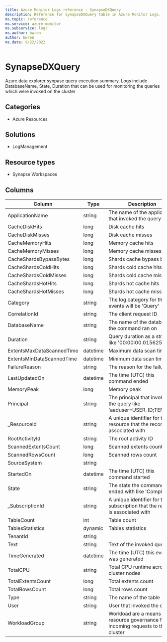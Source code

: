```yaml
---
title: Azure Monitor Logs reference - SynapseDXQuery
description: Reference for SynapseDXQuery table in Azure Monitor Logs.
ms.topic: reference
ms.service: azure-monitor
ms.subservice: logs
ms.author: bwren
author: bwren
ms.date: 9/22/2022
---
```


# SynapseDXQuery

 Azure data explorer synpase query execution summary. Logs include DatabaseName, State, Duration that can be used for monitoring the queries which were invoked on the cluster

## Categories

- Azure Resources
## Solutions

- LogManagement
## Resource types

- Synapse Workspaces




## Columns

| Column | Type | Description |
| --- | --- | --- |
| ApplicationName | string | The name of the application that invoked the query |
| CacheDiskHits | long | Disk cache hits |
| CacheDiskMisses | long | Disk cache misses |
| CacheMemoryHits | long | Memory cache hits |
| CacheMemoryMisses | long | Memory cache misses |
| CacheShardsBypassBytes | long | Shards cache bypass bytes |
| CacheShardsColdHits | long | Shards cold cache hits |
| CacheShardsColdMisses | long | Shards cold cache misses |
| CacheShardsHotHits | long | Shards hot cache hits |
| CacheShardsHotMisses | long | Shards hot cache misses |
| Category | string | The log category for these events will be 'Query' |
| CorrelationId | string | The client request ID |
| DatabaseName | string | The name of the database the command ran on |
| Duration | string | Query duration as a string like '00:00:00.0156250' |
| ExtentsMaxDataScannedTime | datetime | Maximum data scan time |
| ExtentsMinDataScannedTime | datetime | Minimum data scan time |
| FailureReason | string | The reason for the failure |
| LastUpdatedOn | datetime | The time (UTC) this command ended |
| MemoryPeak | long | Memory peak |
| Principal | string | The principal that invoked the query like 'aaduser=USER_ID;TENANT' |
| _ResourceId | string | A unique identifier for the resource that the record is associated with |
| RootActivityId | string | The root activity ID |
| ScannedExtentsCount | long | Scanned extents count |
| ScannedRowsCount | long | Scanned rows count |
| SourceSystem | string |  |
| StartedOn | datetime | The time (UTC) this command started |
| State | string | The state the command ended with like 'Completed' |
| _SubscriptionId | string | A unique identifier for the subscription that the record is associated with |
| TableCount | int | Table count |
| TablesStatistics | dynamic | Tables statistics |
| TenantId | string |  |
| Text | string | Text of the invoked query |
| TimeGenerated | datetime | The time (UTC) this event was generated |
| TotalCPU | string | Total CPU runtime across cluster nodes |
| TotalExtentsCount | long | Total extents count |
| TotalRowsCount | long | Total rows count |
| Type | string | The name of the table |
| User | string | User that invoked the query |
| WorkloadGroup | string | Workload are a means of resource governance for incoming requests to the cluster |
